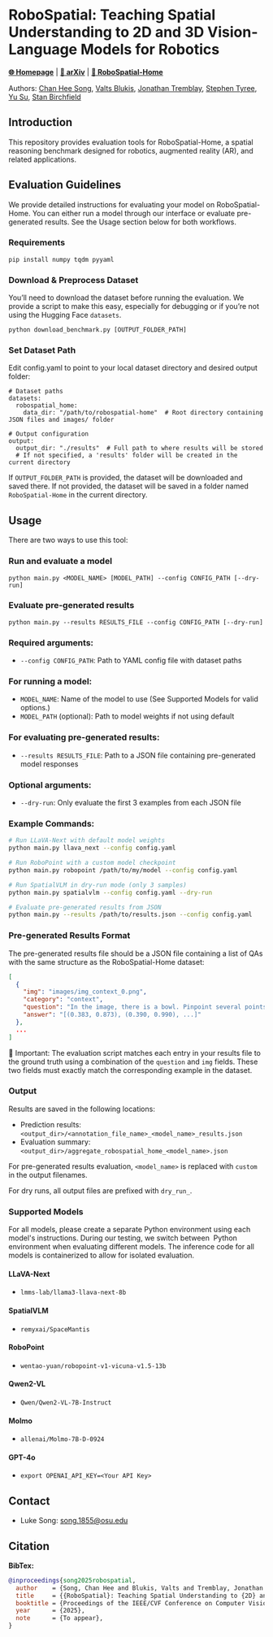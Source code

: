 # RoboSpatial: Teaching Spatial Understanding to 2D and 3D Vision-Language Models for Robotics

[**🌐 Homepage**](https://chanh.ee/RoboSpatial/) | [**📖 arXiv**](https://arxiv.org/abs/2411.16537) | [**📂 RoboSpatial-Home**](https://huggingface.co/datasets/chanhee-luke/RoboSpatial-Home)

Authors: [Chan Hee Song](https://chanh.ee), [Valts Blukis](https://research.nvidia.com/person/valts-blukis), [Jonathan Tremblay](https://research.nvidia.com/person/jonathan-tremblay), [Stephen Tyree](https://research.nvidia.com/person/stephen-tyree), [Yu Su](https://ysu1989.github.io/), [Stan Birchfield](https://research.nvidia.com/person/stan-birchfield)

## Introduction

This repository provides evaluation tools for RoboSpatial-Home, a spatial reasoning benchmark designed for robotics, augmented reality (AR), and related applications.



## Evaluation Guidelines

We provide detailed instructions for evaluating your model on RoboSpatial-Home.
You can either run a model through our interface or evaluate pre-generated results. See the Usage section below for both workflows.

### Requirements

```
pip install numpy tqdm pyyaml
```

### Download & Preprocess Dataset
You’ll need to download the dataset before running the evaluation.
We provide a script to make this easy, especially for debugging or if you’re not using the Hugging Face `datasets`.
```
python download_benchmark.py [OUTPUT_FOLDER_PATH]
```

### Set Dataset Path
Edit config.yaml to point to your local dataset directory and desired output folder:
```
# Dataset paths
datasets:
  robospatial_home:
    data_dir: "/path/to/robospatial-home"  # Root directory containing JSON files and images/ folder

# Output configuration
output:
  output_dir: "./results"  # Full path to where results will be stored
  # If not specified, a 'results' folder will be created in the current directory
```

If `OUTPUT_FOLDER_PATH` is provided, the dataset will be downloaded and saved there. 
If not provided, the dataset will be saved in a folder named `RoboSpatial-Home` in the current directory.



## Usage

There are two ways to use this tool:

### Run and evaluate a model

```
python main.py <MODEL_NAME> [MODEL_PATH] --config CONFIG_PATH [--dry-run]
```

### Evaluate pre-generated results

```
python main.py --results RESULTS_FILE --config CONFIG_PATH [--dry-run]
```

### Required arguments:
- `--config CONFIG_PATH`: Path to YAML config file with dataset paths

### For running a model:
- `MODEL_NAME`: Name of the model to use (See Supported Models for valid options.)
- `MODEL_PATH` (optional): Path to model weights if not using default

### For evaluating pre-generated results:
- `--results RESULTS_FILE`: Path to a JSON file containing pre-generated model responses

### Optional arguments:
- `--dry-run`: Only evaluate the first 3 examples from each JSON file

### Example Commands:

```bash
# Run LLaVA-Next with default model weights
python main.py llava_next --config config.yaml

# Run RoboPoint with a custom model checkpoint
python main.py robopoint /path/to/my/model --config config.yaml

# Run SpatialVLM in dry-run mode (only 3 samples)
python main.py spatialvlm --config config.yaml --dry-run

# Evaluate pre-generated results from JSON
python main.py --results /path/to/results.json --config config.yaml
```

### Pre-generated Results Format

The pre-generated results file should be a JSON file containing a list of QAs with the same structure as the RoboSpatial-Home dataset:

```json
[
  {
    "img": "images/img_context_0.png", 
    "category": "context",
    "question": "In the image, there is a bowl. Pinpoint several points within the vacant space situated to the left of the bowl...",
    "answer": "[(0.383, 0.873), (0.390, 0.990), ...]"
  },
  ...
]
```

🚨 Important: The evaluation script matches each entry in your results file to the ground truth using a combination of the `question` and `img` fields. These two fields must exactly match the corresponding example in the dataset.

### Output

Results are saved in the following locations:
- Prediction results: `<output_dir>/<annotation_file_name>_<model_name>_results.json`
- Evaluation summary: `<output_dir>/aggregate_robospatial_home_<model_name>.json`

For pre-generated results evaluation, `<model_name>` is replaced with `custom` in the output filenames.

For dry runs, all output files are prefixed with `dry_run_`.

### Supported Models

For all models, please create a separate Python environment using each model's instructions.
During our testing, we switch between  Python environment when evaluating different models.
The inference code for all models is containerized to allow for isolated evaluation.

#### LLaVA-Next

- `lmms-lab/llama3-llava-next-8b`

#### SpatialVLM
- `remyxai/SpaceMantis`

#### RoboPoint
- `wentao-yuan/robopoint-v1-vicuna-v1.5-13b`

#### Qwen2-VL
- `Qwen/Qwen2-VL-7B-Instruct`

#### Molmo
- `allenai/Molmo-7B-D-0924`

#### GPT-4o
- `export OPENAI_API_KEY=<Your API Key>`

## Contact
- Luke Song: song.1855@osu.edu

## Citation

**BibTex:**
```bibtex
@inproceedings{song2025robospatial,
  author    = {Song, Chan Hee and Blukis, Valts and Tremblay, Jonathan and Tyree, Stephen and Su, Yu and Birchfield, Stan},
  title     = {{RoboSpatial}: Teaching Spatial Understanding to {2D} and {3D} Vision-Language Models for Robotics},
  booktitle = {Proceedings of the IEEE/CVF Conference on Computer Vision and Pattern Recognition (CVPR)},
  year      = {2025},
  note      = {To appear},
}
```

